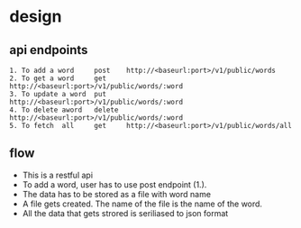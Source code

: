 # design

## api endpoints

```
1. To add a word     post    http://<baseurl:port>/v1/public/words
2. To get a word     get     http://<baseurl:port>/v1/public/words/:word
3. To update a word  put     http://<baseurl:port>/v1/public/words/:word
4. To delete aword   delete  http://<baseurl:port>/v1/public/words/:word
5. To fetch  all     get     http://<baseurl:port>/v1/public/words/all
```

## flow

- This is a restful api
- To add a word, user has to use post endpoint (1.). 
- The data has to be stored as a file with word name
- A file gets created. The name of the file is the name of the word.
- All the data that gets strored is seriliased to json format


